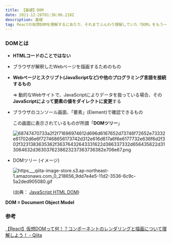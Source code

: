 ```yaml
---
title: 【基礎】DOM
date: 2021-12-26T01:36:06.218Z
description: 基礎
tag: Reactの仮想DOMを理解するにあたり、それまでふんわり理解していた「DOM」をもう一度基礎から学ぶ。
---
```

### DOMとは

- **HTMLコードのことではない**
- ブラウザが解釈したWebページを描画するためのもの
- **Webページとスクリプト(JavaScriptなど)や他のプログラミング言語を接続するもの**
    
    ⇒ 動的なWebサイトで、JavaScriptによりデータを扱っている場合、その**JavaScriptによって要素の値をダイレクトに変更**する
    
- ブラウザのコンソール画面、「要素」(Element)で確認できるもの
    
    この画面に表示されているものが所謂「**DOMツリー**」
    
    ![68747470733a2f2f71696974612d696d6167652d73746f72652e73332e61702d6e6f727468656173742d312e616d617a6f6e6177732e636f6d2f302f3231383635362f36376432643331622d386337332d656435622d313064632d3630376238623237363736382e706e67.png](https://s3-us-west-2.amazonaws.com/secure.notion-static.com/8236beb5-f9d0-412a-97ae-7df038f06e10/68747470733a2f2f71696974612d696d6167652d73746f72652e73332e61702d6e6f727468656173742d312e616d617a6f6e6177732e636f6d2f302f3231383635362f36376432643331622d386337332d656435622d313064632d3630376238623237363736382e706e67.png)
    
- DOMツリー (イメージ)
    
    ![https___qiita-image-store.s3.ap-northeast-1.amazonaws.com_0_218656_9dd7e4e5-11d2-3536-6c9c-5a2ded905080.gif](https://s3-us-west-2.amazonaws.com/secure.notion-static.com/8ace8641-9c61-4a41-b661-8ee26b2c0c7e/https___qiita-image-store.s3.ap-northeast-1.amazonaws.com_0_218656_9dd7e4e5-11d2-3536-6c9c-5a2ded905080.gif)
    
    (出典： [JavaScript HTML DOM](https://www.w3schools.com/js/js_htmldom.asp))
    

**DOM = Document Object Model**

### 参考

[【React】仮想DOMって何！？コンポーネントのレンダリングと描画について理解しよう！ - Qiita](https://qiita.com/seira/items/6767e222890c9890ecb9)